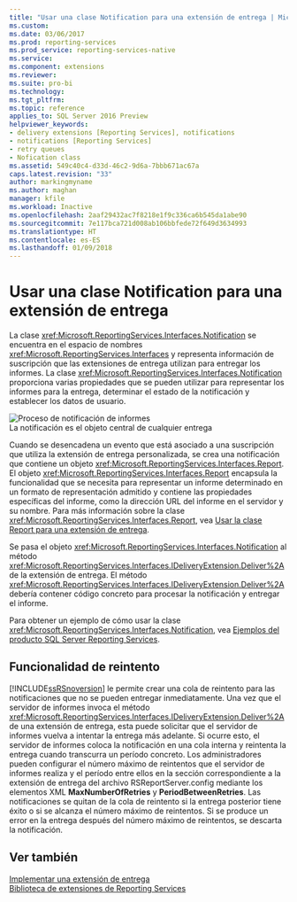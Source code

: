 ```yaml
---
title: "Usar una clase Notification para una extensión de entrega | Microsoft Docs"
ms.custom: 
ms.date: 03/06/2017
ms.prod: reporting-services
ms.prod_service: reporting-services-native
ms.service: 
ms.component: extensions
ms.reviewer: 
ms.suite: pro-bi
ms.technology: 
ms.tgt_pltfrm: 
ms.topic: reference
applies_to: SQL Server 2016 Preview
helpviewer_keywords:
- delivery extensions [Reporting Services], notifications
- notifications [Reporting Services]
- retry queues
- Nofication class
ms.assetid: 549c40c4-d33d-46c2-9d6a-7bbb671ac67a
caps.latest.revision: "33"
author: markingmyname
ms.author: maghan
manager: kfile
ms.workload: Inactive
ms.openlocfilehash: 2aaf29432ac7f8218e1f9c336ca6b545da1abe90
ms.sourcegitcommit: 7e117bca721d008ab106bbfede72f649d3634993
ms.translationtype: HT
ms.contentlocale: es-ES
ms.lasthandoff: 01/09/2018
---
```

# <a name="using-a-notification-class-for-a-delivery-extension"></a>Usar una clase Notification para una extensión de entrega
  La clase <xref:Microsoft.ReportingServices.Interfaces.Notification> se encuentra en el espacio de nombres <xref:Microsoft.ReportingServices.Interfaces> y representa información de suscripción que las extensiones de entrega utilizan para entregar los informes. La clase <xref:Microsoft.ReportingServices.Interfaces.Notification> proporciona varias propiedades que se pueden utilizar para representar los informes para la entrega, determinar el estado de la notificación y establecer los datos de usuario.  
  
 ![Proceso de notificación de informes](../../../reporting-services/extensions/delivery-extension/media/bk-ext-03.gif "Proceso de notificación de informes")  
La notificación es el objeto central de cualquier entrega  
  
 Cuando se desencadena un evento que está asociado a una suscripción que utiliza la extensión de entrega personalizada, se crea una notificación que contiene un objeto <xref:Microsoft.ReportingServices.Interfaces.Report>. El objeto <xref:Microsoft.ReportingServices.Interfaces.Report> encapsula la funcionalidad que se necesita para representar un informe determinado en un formato de representación admitido y contiene las propiedades específicas del informe, como la dirección URL del informe en el servidor y su nombre. Para más información sobre la clase <xref:Microsoft.ReportingServices.Interfaces.Report>, vea [Usar la clase Report para una extensión de entrega](../../../reporting-services/extensions/delivery-extension/using-the-report-class-for-a-delivery-extension.md).  
  
 Se pasa el objeto <xref:Microsoft.ReportingServices.Interfaces.Notification> al método <xref:Microsoft.ReportingServices.Interfaces.IDeliveryExtension.Deliver%2A> de la extensión de entrega. El método <xref:Microsoft.ReportingServices.Interfaces.IDeliveryExtension.Deliver%2A> debería contener código concreto para procesar la notificación y entregar el informe.  
  
 Para obtener un ejemplo de cómo usar la clase <xref:Microsoft.ReportingServices.Interfaces.Notification>, vea [Ejemplos del producto SQL Server Reporting Services](http://go.microsoft.com/fwlink/?LinkId=177889).  
  
## <a name="retry-functionality"></a>Funcionalidad de reintento  
 [!INCLUDE[ssRSnoversion](../../../includes/ssrsnoversion-md.md)] le permite crear una cola de reintento para las notificaciones que no se pueden entregar inmediatamente. Una vez que el servidor de informes invoca el método <xref:Microsoft.ReportingServices.Interfaces.IDeliveryExtension.Deliver%2A> de una extensión de entrega, esta puede solicitar que el servidor de informes vuelva a intentar la entrega más adelante. Si ocurre esto, el servidor de informes coloca la notificación en una cola interna y reintenta la entrega cuando transcurra un período concreto. Los administradores pueden configurar el número máximo de reintentos que el servidor de informes realiza y el período entre ellos en la sección correspondiente a la extensión de entrega del archivo RSReportServer.config mediante los elementos XML **MaxNumberOfRetries** y **PeriodBetweenRetries**. Las notificaciones se quitan de la cola de reintento si la entrega posterior tiene éxito o si se alcanza el número máximo de reintentos. Si se produce un error en la entrega después del número máximo de reintentos, se descarta la notificación.  
  
## <a name="see-also"></a>Ver también  
 [Implementar una extensión de entrega](../../../reporting-services/extensions/delivery-extension/implementing-a-delivery-extension.md)   
 [Biblioteca de extensiones de Reporting Services](../../../reporting-services/extensions/reporting-services-extension-library.md)  
  
  
